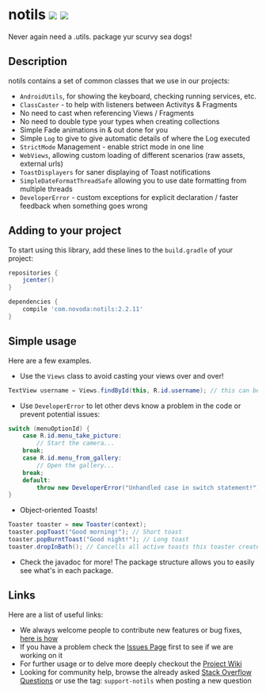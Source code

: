 # notils [![](http://ci.novoda.com/buildStatus/icon?job=notils)](http://ci.novoda.com/job/notils/lastBuild/console) [![](https://raw.githubusercontent.com/novoda/novoda/master/assets/btn_apache_lisence.png)](LICENSE.txt)

Never again need a .utils. package yur scurvy sea dogs!


## Description

notils contains a set of common classes that we use in our projects:

  - `AndroidUtils`, for showing the keyboard, checking running services, etc.
  - `ClassCaster` - to help with listeners between Activitys & Fragments
  - No need to cast when referencing Views / Fragments
  - No need to double type your types when creating collections
  - Simple Fade animations in & out done for you
  - Simple `Log` to give to give automatic details of where the Log executed
  - `StrictMode` Management - enable strict mode in one line
  - `WebViews`, allowing custom loading of different scenarios (raw assets, external urls)
  - `ToastDisplayers` for saner displaying of Toast notifications
  - `SimpleDateFormatThreadSafe` allowing you to use date formatting from multiple threads
  - `DeveloperError` - custom exceptions for explicit declaration / faster feedback when something goes wrong


## Adding to your project

To start using this library, add these lines to the `build.gradle` of your project:

```groovy
repositories {
    jcenter()
}

dependencies {
    compile 'com.novoda:notils:2.2.11'
}
```


## Simple usage

Here are a few examples.

 * Use the `Views` class to avoid casting your views over and over!
 
 ```java
 TextView username = Views.findById(this, R.id.username); // this can be an Activity or a View.
 ```

 * Use `DeveloperError` to let other devs know a problem in the code or prevent potential issues:
 
 ```java
 switch (menuOptionId) {
     case R.id.menu_take_picture:
         // Start the camera...
     break;
     case R.id.menu_from_gallery:
         // Open the gallery...
     break;
     default:
         throw new DeveloperError("Unhandled case in switch statement!");
 }
 ```
 
 * Object-oriented Toasts!
 
 ```java
 Toaster toaster = new Toaster(context);
 toaster.popToast("Good morning!"); // Short toast
 toaster.popBurntToast("Good night!"); // Long toast
 toaster.dropInBath(); // Cancells all active toasts this toaster created
 ```
 
 * Check the javadoc for more! The package structure allows you to easily see what's in each package.


## Links

Here are a list of useful links:

 * We always welcome people to contribute new features or bug fixes, [here is how](https://github.com/novoda/novoda/blob/master/CONTRIBUTING.md)
 * If you have a problem check the [Issues Page](https://github.com/novoda/notils/issues) first to see if we are working on it
 * For further usage or to delve more deeply checkout the [Project Wiki](https://github.com/novoda/notils/wiki)
 * Looking for community help, browse the already asked [Stack Overflow Questions](http://stackoverflow.com/questions/tagged/support-notils) or use the tag: `support-notils` when posting a new question

